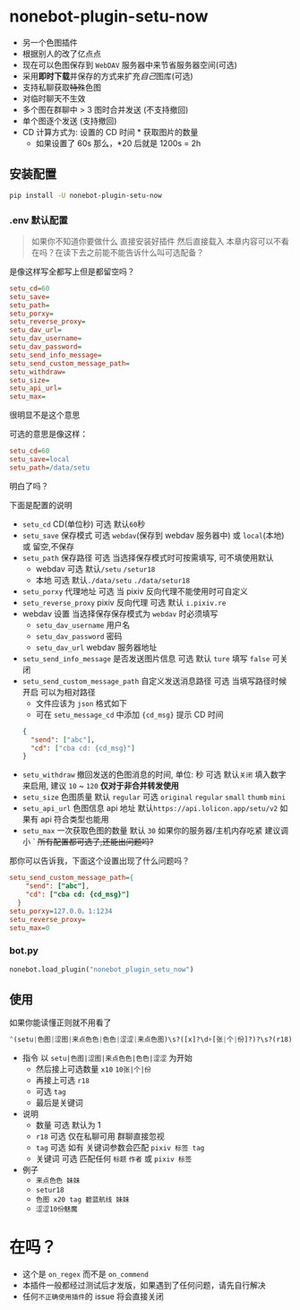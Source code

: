 # nonebot-plugin-setu-now

- 另一个色图插件
- 根据别人的改了亿点点
- 现在可以色图保存到 `WebDAV` 服务器中来节省服务器空间(可选)
- 采用**即时下载**并保存的方式来扩充*自己*图库(可选)
- 支持私聊获取~~特殊~~色图
- 对临时聊天不生效
- 多个图在群聊中 > 3 图时合并发送 (不支持撤回)
- 单个图逐个发送 (支持撤回)
- CD 计算方式为: 设置的 CD 时间 \* 获取图片的数量
  - 如果设置了 60s 那么，\*20 后就是 1200s = 2h

## 安装配置

```sh
pip install -U nonebot-plugin-setu-now
```

### .env 默认配置

> 如果你不知道你要做什么 直接安装好插件 然后直接载入
> 本章内容可以不看
> 在吗？在读下去之前能不能告诉什么叫可选配备？

是像这样写全都写上但是都留空吗？
 
```ini
setu_cd=60
setu_save=
setu_path=
setu_porxy=
setu_reverse_proxy=
setu_dav_url=
setu_dav_username=
setu_dav_password=
setu_send_info_message=
setu_send_custom_message_path=
setu_withdraw=
setu_size=
setu_api_url=
setu_max=
```

很明显不是这个意思

可选的意思是像这样：

```ini
setu_cd=60
setu_save=local
setu_path=/data/setu
```

明白了吗？

下面是配置的说明


- `setu_cd` CD(单位秒) 可选 默认`60`秒
- `setu_save` 保存模式 可选 `webdav`(保存到 webdav 服务器中) 或 `local`(本地) 或 留空,不保存
- `setu_path` 保存路径 可选 当选择保存模式时可按需填写, 可不填使用默认
  - webdav 可选 默认`/setu` `/setur18`
  - 本地 可选 默认`./data/setu` `./data/setur18`
- `setu_porxy` 代理地址 可选 当 pixiv 反向代理不能使用时可自定义
- `setu_reverse_proxy` pixiv 反向代理 可选 默认 `i.pixiv.re`
- webdav 设置 当选择保存保存模式为 `webdav` 时必须填写
  - `setu_dav_username` 用户名
  - `setu_dav_password` 密码
  - `setu_dav_url` webdav 服务器地址
- `setu_send_info_message` 是否发送图片信息 可选 默认 `ture` 填写 `false` 可关闭
- `setu_send_custom_message_path` 自定义发送消息路径 可选 当填写路径时候开启 可以为相对路径
  - 文件应该为 `json` 格式如下
  - 可在 `setu_message_cd` 中添加 `{cd_msg}` 提示 CD 时间
  ```json
  {
    "send": ["abc"],
    "cd": ["cba cd: {cd_msg}"]
  }
  ```
- `setu_withdraw` 撤回发送的色图消息的时间, 单位: 秒 可选 默认`关闭` 填入数字来启用, 建议 `10` ~ `120` **仅对于非合并转发使用**
- `setu_size` 色图质量 默认 `regular` 可选 `original` `regular` `small` `thumb` `mini`
- `setu_api_url` 色图信息 api 地址 默认`https://api.lolicon.app/setu/v2` 如果有 api 符合类型也能用
- `setu_max` 一次获取色图的数量 默认 `30` 如果你的服务器/主机内存吃紧 建议调小
`
~~所有配置都可选了,还能出问题吗?~~


那你可以告诉我，下面这个设置出现了什么问题吗？

```ini
setu_send_custom_message_path={
    "send": ["abc"],
    "cd": ["cba cd: {cd_msg}"]
  }
setu_porxy=127.0.0。1:1234
setu_reverse_proxy=
setu_max=0
```

### bot.py

```py
nonebot.load_plugin("nonebot_plugin_setu_now")
```

## 使用

如果你能读懂正则就不用看了

```r
^(setu|色图|涩图|来点色色|色色|涩涩|来点色图)\s?([x]?\d+[张|个|份]?)?\s?(r18)?\s?\s?(tag)?\s?(.*)?
```

- 指令 以 `setu|色图|涩图|来点色色|色色|涩涩` 为开始
  - 然后接上可选数量 `x10` `10张|个|份`
  - 再接上可选 `r18`
  - 可选 `tag`
  - 最后是关键词
- 说明
  - 数量 可选 默认为 1
  - `r18` 可选 仅在私聊可用 群聊直接忽视
  - `tag` 可选 如有 关键词参数会匹配 `pixiv 标签 tag`
  - 关键词 可选 匹配任何 `标题` `作者` 或 `pixiv 标签`
- 例子
  - `来点色色 妹妹`
  - `setur18`
  - `色图 x20 tag 碧蓝航线 妹妹`
  - `涩涩10份魅魔`

# 在吗？

- 这个是 `on_regex` 而不是 `on_commend`
- 本插件一般都经过测试后才发版，如果遇到了任何问题，请先自行解决
- 任何`不正确使用插件`的 issue 将会直接关闭
